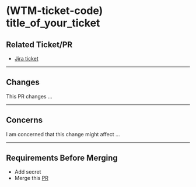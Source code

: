 # (WTM-ticket-code) title_of_your_ticket

## Related Ticket/PR
- [Jira ticket]()

---

## Changes
This PR changes ...

---

## Concerns
I am concerned that this change might affect ...

---

## Requirements Before Merging
- Add secret
- Merge this [PR]()